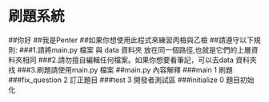 # 刷題系統
##你好
##我是Penter
##如果你想使用此程式來練習丙檢與乙檢
##請遵守以下規則:
###1.請將main.py 檔案 與 data 資料夾 放在同一個路徑,也就是它們的上層資料夾相同
###2.請勿擅自編輯任何檔案。如果你想要看筆記，可以去data 資料夾找
###3.刷題請使用main.py 檔案
##main.py 內容解釋
###main 1
刷題
###fix_question 2
訂正題目
###test 3
開發者測試區
###initialize 0
題目初始化
